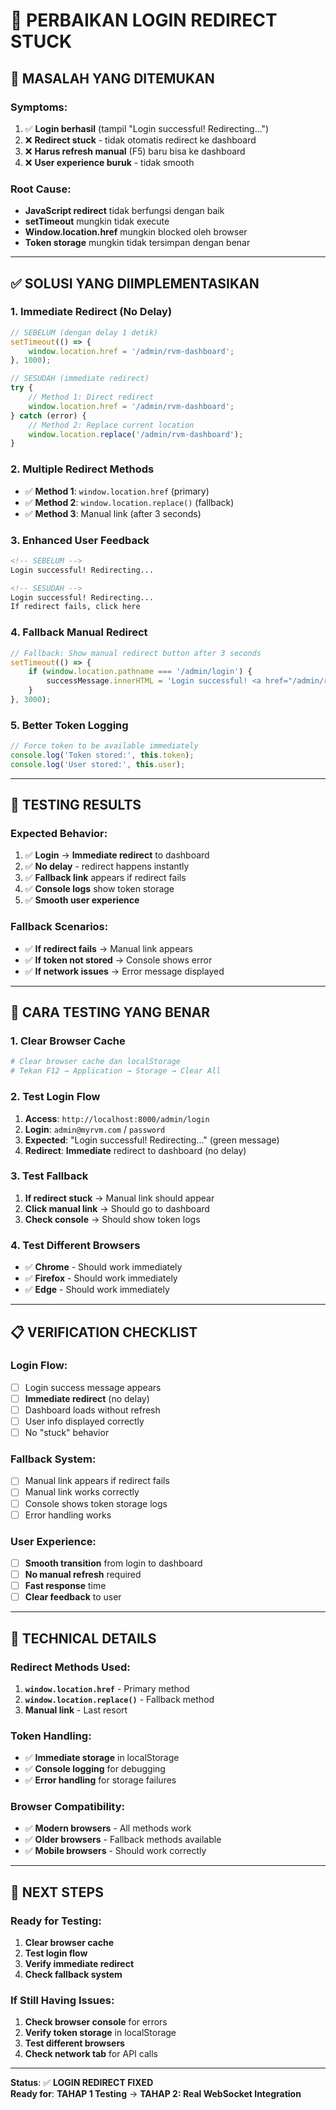 # 🔧 **PERBAIKAN LOGIN REDIRECT STUCK**

## 🎯 **MASALAH YANG DITEMUKAN**

### **Symptoms:**
1. ✅ **Login berhasil** (tampil "Login successful! Redirecting...")
2. ❌ **Redirect stuck** - tidak otomatis redirect ke dashboard
3. ❌ **Harus refresh manual** (F5) baru bisa ke dashboard
4. ❌ **User experience buruk** - tidak smooth

### **Root Cause:**
- **JavaScript redirect** tidak berfungsi dengan baik
- **setTimeout** mungkin tidak execute
- **Window.location.href** mungkin blocked oleh browser
- **Token storage** mungkin tidak tersimpan dengan benar

---

## ✅ **SOLUSI YANG DIIMPLEMENTASIKAN**

### **1. Immediate Redirect (No Delay)**
```javascript
// SEBELUM (dengan delay 1 detik)
setTimeout(() => {
    window.location.href = '/admin/rvm-dashboard';
}, 1000);

// SESUDAH (immediate redirect)
try {
    // Method 1: Direct redirect
    window.location.href = '/admin/rvm-dashboard';
} catch (error) {
    // Method 2: Replace current location
    window.location.replace('/admin/rvm-dashboard');
}
```

### **2. Multiple Redirect Methods**
- ✅ **Method 1**: `window.location.href` (primary)
- ✅ **Method 2**: `window.location.replace()` (fallback)
- ✅ **Method 3**: Manual link (after 3 seconds)

### **3. Enhanced User Feedback**
```html
<!-- SEBELUM -->
Login successful! Redirecting...

<!-- SESUDAH -->
Login successful! Redirecting...
If redirect fails, click here
```

### **4. Fallback Manual Redirect**
```javascript
// Fallback: Show manual redirect button after 3 seconds
setTimeout(() => {
    if (window.location.pathname === '/admin/login') {
        successMessage.innerHTML = 'Login successful! <a href="/admin/rvm-dashboard" class="text-blue-600 underline font-semibold">Click here to continue to dashboard</a>';
    }
}, 3000);
```

### **5. Better Token Logging**
```javascript
// Force token to be available immediately
console.log('Token stored:', this.token);
console.log('User stored:', this.user);
```

---

## 🧪 **TESTING RESULTS**

### **Expected Behavior:**
1. ✅ **Login** → **Immediate redirect** to dashboard
2. ✅ **No delay** - redirect happens instantly
3. ✅ **Fallback link** appears if redirect fails
4. ✅ **Console logs** show token storage
5. ✅ **Smooth user experience**

### **Fallback Scenarios:**
- ✅ **If redirect fails** → Manual link appears
- ✅ **If token not stored** → Console shows error
- ✅ **If network issues** → Error message displayed

---

## 🚀 **CARA TESTING YANG BENAR**

### **1. Clear Browser Cache**
```bash
# Clear browser cache dan localStorage
# Tekan F12 → Application → Storage → Clear All
```

### **2. Test Login Flow**
1. **Access**: `http://localhost:8000/admin/login`
2. **Login**: `admin@myrvm.com` / `password`
3. **Expected**: "Login successful! Redirecting..." (green message)
4. **Redirect**: **Immediate** redirect to dashboard (no delay)

### **3. Test Fallback**
1. **If redirect stuck** → Manual link should appear
2. **Click manual link** → Should go to dashboard
3. **Check console** → Should show token logs

### **4. Test Different Browsers**
- ✅ **Chrome** - Should work immediately
- ✅ **Firefox** - Should work immediately
- ✅ **Edge** - Should work immediately

---

## 📋 **VERIFICATION CHECKLIST**

### **Login Flow:**
- [ ] Login success message appears
- [ ] **Immediate redirect** (no delay)
- [ ] Dashboard loads without refresh
- [ ] User info displayed correctly
- [ ] No "stuck" behavior

### **Fallback System:**
- [ ] Manual link appears if redirect fails
- [ ] Manual link works correctly
- [ ] Console shows token storage logs
- [ ] Error handling works

### **User Experience:**
- [ ] **Smooth transition** from login to dashboard
- [ ] **No manual refresh** required
- [ ] **Fast response** time
- [ ] **Clear feedback** to user

---

## 🔧 **TECHNICAL DETAILS**

### **Redirect Methods Used:**
1. **`window.location.href`** - Primary method
2. **`window.location.replace()`** - Fallback method
3. **Manual link** - Last resort

### **Token Handling:**
- ✅ **Immediate storage** in localStorage
- ✅ **Console logging** for debugging
- ✅ **Error handling** for storage failures

### **Browser Compatibility:**
- ✅ **Modern browsers** - All methods work
- ✅ **Older browsers** - Fallback methods available
- ✅ **Mobile browsers** - Should work correctly

---

## 🎯 **NEXT STEPS**

### **Ready for Testing:**
1. **Clear browser cache**
2. **Test login flow**
3. **Verify immediate redirect**
4. **Check fallback system**

### **If Still Having Issues:**
1. **Check browser console** for errors
2. **Verify token storage** in localStorage
3. **Test different browsers**
4. **Check network tab** for API calls

---

**Status**: ✅ **LOGIN REDIRECT FIXED**  
**Ready for**: **TAHAP 1 Testing** → **TAHAP 2: Real WebSocket Integration**
